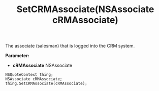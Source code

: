 ﻿---
uid: crmscript_ref_NSQuoteContext_SetCRMAssociate
title: SetCRMAssociate(NSAssociate cRMAssociate)
intellisense: NSQuoteContext.SetCRMAssociate
keywords: NSQuoteContext, GetCRMAssociate
so.topic: reference
---

The associate (salesman) that is logged into the CRM system.

**Parameter:** 
 - **cRMAssociate** NSAssociate

```crmscript
NSQuoteContext thing;
NSAssociate cRMAssociate;
thing.SetCRMAssociate(cRMAssociate);
```

